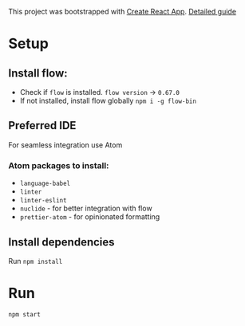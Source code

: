 This project was bootstrapped with [Create React App](https://github.com/facebookincubator/create-react-app). [Detailed guide](https://github.com/facebookincubator/create-react-app/blob/master/packages/react-scripts/template/README.md)

# Setup

## Install flow:
- Check if `flow` is installed. `flow version` -> `0.67.0`
- If not installed, install flow globally `npm i -g flow-bin`

## Preferred IDE
For seamless integration use Atom

### Atom packages to install:
- `language-babel`
- `linter`
- `linter-eslint`
- `nuclide` - for better integration with flow
- `prettier-atom` - for opinionated formatting

## Install dependencies
Run `npm install`

# Run
`npm start`
